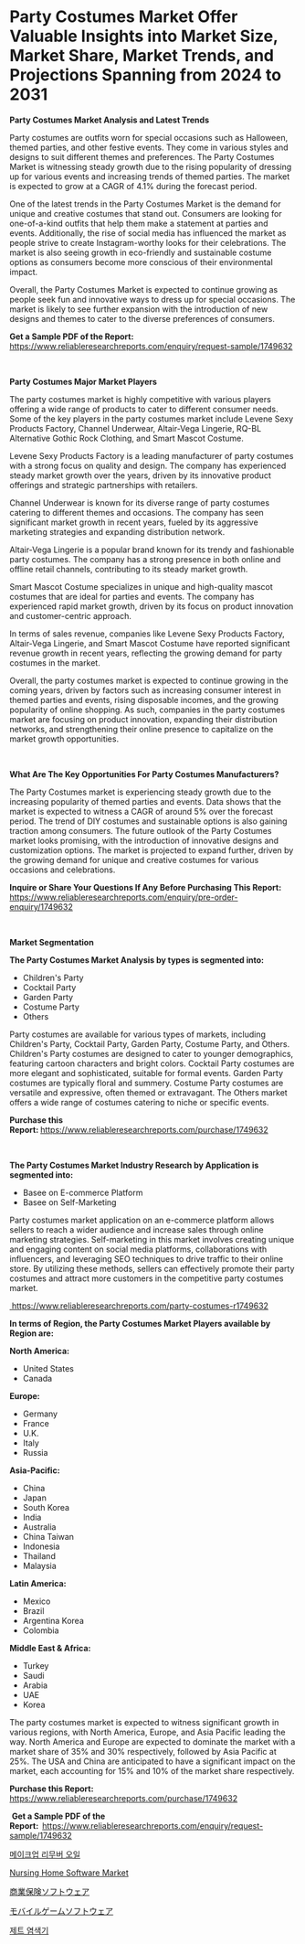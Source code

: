 <p><h1>Party Costumes Market Offer Valuable Insights into Market Size, Market Share, Market Trends, and Projections Spanning from 2024 to 2031</h1></p><p><strong>Party Costumes Market Analysis and Latest Trends</strong></p>
<p><p>Party costumes are outfits worn for special occasions such as Halloween, themed parties, and other festive events. They come in various styles and designs to suit different themes and preferences. The Party Costumes Market is witnessing steady growth due to the rising popularity of dressing up for various events and increasing trends of themed parties. The market is expected to grow at a CAGR of 4.1% during the forecast period.</p><p>One of the latest trends in the Party Costumes Market is the demand for unique and creative costumes that stand out. Consumers are looking for one-of-a-kind outfits that help them make a statement at parties and events. Additionally, the rise of social media has influenced the market as people strive to create Instagram-worthy looks for their celebrations. The market is also seeing growth in eco-friendly and sustainable costume options as consumers become more conscious of their environmental impact.</p><p>Overall, the Party Costumes Market is expected to continue growing as people seek fun and innovative ways to dress up for special occasions. The market is likely to see further expansion with the introduction of new designs and themes to cater to the diverse preferences of consumers.</p></p>
<p><strong>Get a Sample PDF of the Report:&nbsp;</strong> <a href="https://www.reliableresearchreports.com/enquiry/request-sample/1749632">https://www.reliableresearchreports.com/enquiry/request-sample/1749632</a></p>
<p>&nbsp;</p>
<p><strong>Party Costumes Major Market Players</strong></p>
<p><p>The party costumes market is highly competitive with various players offering a wide range of products to cater to different consumer needs. Some of the key players in the party costumes market include Levene Sexy Products Factory, Channel Underwear, Altair-Vega Lingerie, RQ-BL Alternative Gothic Rock Clothing, and Smart Mascot Costume.</p><p>Levene Sexy Products Factory is a leading manufacturer of party costumes with a strong focus on quality and design. The company has experienced steady market growth over the years, driven by its innovative product offerings and strategic partnerships with retailers.</p><p>Channel Underwear is known for its diverse range of party costumes catering to different themes and occasions. The company has seen significant market growth in recent years, fueled by its aggressive marketing strategies and expanding distribution network.</p><p>Altair-Vega Lingerie is a popular brand known for its trendy and fashionable party costumes. The company has a strong presence in both online and offline retail channels, contributing to its steady market growth.</p><p>Smart Mascot Costume specializes in unique and high-quality mascot costumes that are ideal for parties and events. The company has experienced rapid market growth, driven by its focus on product innovation and customer-centric approach.</p><p>In terms of sales revenue, companies like Levene Sexy Products Factory, Altair-Vega Lingerie, and Smart Mascot Costume have reported significant revenue growth in recent years, reflecting the growing demand for party costumes in the market.</p><p>Overall, the party costumes market is expected to continue growing in the coming years, driven by factors such as increasing consumer interest in themed parties and events, rising disposable incomes, and the growing popularity of online shopping. As such, companies in the party costumes market are focusing on product innovation, expanding their distribution networks, and strengthening their online presence to capitalize on the market growth opportunities.</p></p>
<p>&nbsp;</p>
<p><strong>What Are The Key Opportunities For Party Costumes Manufacturers?</strong></p>
<p><p>The Party Costumes market is experiencing steady growth due to the increasing popularity of themed parties and events. Data shows that the market is expected to witness a CAGR of around 5% over the forecast period. The trend of DIY costumes and sustainable options is also gaining traction among consumers. The future outlook of the Party Costumes market looks promising, with the introduction of innovative designs and customization options. The market is projected to expand further, driven by the growing demand for unique and creative costumes for various occasions and celebrations.</p></p>
<p><strong>Inquire or Share Your Questions If Any Before Purchasing This Report:</strong> <a href="https://www.reliableresearchreports.com/enquiry/pre-order-enquiry/1749632">https://www.reliableresearchreports.com/enquiry/pre-order-enquiry/1749632</a></p>
<p>&nbsp;</p>
<p><strong>Market Segmentation</strong></p>
<p><strong>The Party Costumes Market Analysis by types is segmented into:</strong></p>
<p><ul><li>Children's Party</li><li>Cocktail Party</li><li>Garden Party</li><li>Costume Party</li><li>Others</li></ul></p>
<p><p>Party costumes are available for various types of markets, including Children's Party, Cocktail Party, Garden Party, Costume Party, and Others. Children's Party costumes are designed to cater to younger demographics, featuring cartoon characters and bright colors. Cocktail Party costumes are more elegant and sophisticated, suitable for formal events. Garden Party costumes are typically floral and summery. Costume Party costumes are versatile and expressive, often themed or extravagant. The Others market offers a wide range of costumes catering to niche or specific events.</p></p>
<p><strong>Purchase this Report:&nbsp;</strong><a href="https://www.reliableresearchreports.com/purchase/1749632">https://www.reliableresearchreports.com/purchase/1749632</a></p>
<p>&nbsp;</p>
<p><strong>The Party Costumes Market Industry Research by Application is segmented into:</strong></p>
<p><ul><li>Basee on E-commerce Platform</li><li>Basee on Self-Marketing</li></ul></p>
<p><p>Party costumes market application on an e-commerce platform allows sellers to reach a wider audience and increase sales through online marketing strategies. Self-marketing in this market involves creating unique and engaging content on social media platforms, collaborations with influencers, and leveraging SEO techniques to drive traffic to their online store. By utilizing these methods, sellers can effectively promote their party costumes and attract more customers in the competitive party costumes market.</p></p>
<p><a href="https://www.reliableresearchreports.com/party-costumes-r1749632">&nbsp;https://www.reliableresearchreports.com/party-costumes-r1749632</a></p>
<p><strong>In terms of Region, the Party Costumes Market Players available by Region are:</strong></p>
<p>
    <p> <strong> North America: </strong>
        <ul>
            <li>United States</li>
            <li>Canada</li>
        </ul>
        </p> 
    <p> <strong> Europe: </strong>
        <ul>
            <li>Germany</li>
            <li>France</li>
            <li>U.K.</li>
            <li>Italy</li>
            <li>Russia</li>
        </ul>
        </p> 
    <p> <strong> Asia-Pacific: </strong>
        <ul>
            <li>China</li>
            <li>Japan</li>
            <li>South Korea</li>
            <li>India</li>
            <li>Australia</li>
            <li>China Taiwan</li>
            <li>Indonesia</li>
            <li>Thailand</li>
            <li>Malaysia</li>
        </ul>
        </p> 
    <p> <strong> Latin America: </strong>
        <ul>
            <li>Mexico</li>
            <li>Brazil</li>
            <li>Argentina Korea</li>
            <li>Colombia</li>
        </ul>
        </p> 
    <p> <strong> Middle East & Africa: </strong>
        <ul>
            <li>Turkey</li>
            <li>Saudi</li>
            <li>Arabia</li>
            <li>UAE</li>
            <li>Korea</li>
        </ul>
    </p>
    </p>
<p><p>The party costumes market is expected to witness significant growth in various regions, with North America, Europe, and Asia Pacific leading the way. North America and Europe are expected to dominate the market with a market share of 35% and 30% respectively, followed by Asia Pacific at 25%. The USA and China are anticipated to have a significant impact on the market, each accounting for 15% and 10% of the market share respectively.</p></p>
<p><strong>Purchase this Report: </strong><a href="https://www.reliableresearchreports.com/purchase/1749632">https://www.reliableresearchreports.com/purchase/1749632</a></p>
<p>&nbsp;<strong>Get a Sample PDF of the Report:&nbsp;&nbsp;</strong><a href="https://www.reliableresearchreports.com/enquiry/request-sample/1749632">https://www.reliableresearchreports.com/enquiry/request-sample/1749632</a></p>
<p><strong></strong></p>
<p><p><a href="https://medium.com/@munchkin678568/%EB%A9%94%EC%9D%B4%ED%81%AC%EC%97%85-%EC%A0%9C%EA%B1%B0-%EC%98%A4%EC%9D%BC-%EC%8B%9C%EC%9E%A5-%EB%B6%84%EC%84%9D-%EB%B0%8F-2024%EB%85%84%EB%B6%80%ED%84%B0-2031%EB%85%84%EA%B9%8C%EC%A7%80%EC%9D%98-%EA%B8%B0%EA%B0%84%EC%97%90-%EB%8C%80%ED%95%9C-%ED%81%AC%EA%B8%B0-%EC%98%88%EC%B8%A1-fbd7f9623562">메이크업 리무버 오일</a></p><p><a href="https://www.linkedin.com/pulse/nursing-home-software-market-competitive-analysis-trends-forecast-6sgdf?trackingId=CCWBfTEwjUfR3zPtqMGOgg%3D%3D">Nursing Home Software Market</a></p><p><a href="https://medium.com/@isabeleterson7845/%E6%AC%A1%E3%81%AE%E6%96%87%E3%82%92%E6%97%A5%E6%9C%AC%E8%AA%9E%E3%81%AB%E7%BF%BB%E8%A8%B3%E3%81%97%E3%81%BE%E3%81%99-%E5%95%86%E6%A5%AD%E4%BF%9D%E9%99%BA%E3%82%BD%E3%83%95%E3%83%88%E3%82%A6%E3%82%A7%E3%82%A2%E5%B8%82%E5%A0%B4%E8%A6%8F%E6%A8%A1-%E5%B8%82%E5%A0%B4%E5%B1%95%E6%9C%9B%E3%81%A8%E5%B8%82%E5%A0%B4%E4%BA%88%E6%B8%AC-2024%E5%B9%B4%E3%81%8B%E3%82%892031%E5%B9%B4-884a9528f02a">商業保険ソフトウェア</a></p><p><a href="https://medium.com/@chrispcreem58/%E3%83%A2%E3%83%90%E3%82%A4%E3%83%AB%E3%82%B2%E3%83%BC%E3%83%A0%E3%82%BD%E3%83%95%E3%83%88%E3%82%A6%E3%82%A7%E3%82%A2%E5%B8%82%E5%A0%B4%E3%81%AE%E8%A6%8F%E6%A8%A1-cagr-%E3%83%88%E3%83%AC%E3%83%B3%E3%83%89-2024-2030-d7d25d82ce6b">モバイルゲームソフトウェア</a></p><p><a href="https://medium.com/@eltaroberts01/%EC%A0%9C%ED%8A%B8-%EC%97%BC%EC%83%89%EA%B8%B0-%EC%8B%9C%EC%9E%A5-%EB%B6%84%EC%84%9D-%EA%B7%B8%EC%9D%98-cagr-%EC%8B%9C%EC%9E%A5-%EC%84%B8%EB%B6%84%ED%99%94-%EB%B0%8F-%EC%84%B8%EA%B3%84-%EC%82%B0%EC%97%85-%EA%B0%9C%EC%9A%94-1e6ae2173681">제트 염색기</a></p></p>